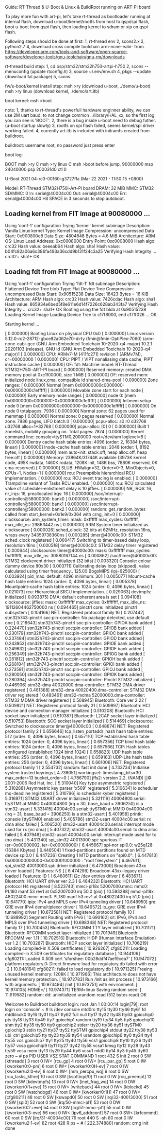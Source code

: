 Guide: RT-Thread & U-Boot & Linux & BuildRoot running on ART-Pi board

To play more fun with art-pi, let's take rt-thread as bootloader running at
internal flash, download u-boot/kernel/rootfs from host to qspi/spi flash,
boot u-boot from qspi flash, then loading kernel to sdram or xip on qspi
flash.

Following steps should be done at first:
1, rt-thread env
2, scons2.x
3, python2.7
4, download cross compile toolchain arm-none-eabi- from
   https://developer.arm.com/tools-and-software/open-source-software/developer-tools/gnu-toolchain/gnu-rm/downloads

rt-thread build step:
1, cd bsp/stm32/stm32h750-artpi-h750
2, scons --menuconfig                (update rtconfig.h)
3, source ~/.env/env.sh
4, pkgs --update                     (download fal package)
5, scons

fw/u-boot/kernel install step:
msh >ry                              (download u-boot, ./demo/u-boot)
msh >ry linux                        (download kernel, ./demo/art.itb)

boot kernel:
msh >boot


note:
1, thanks to rt-thread's powerfull hardware enginner ability, we can use
   2M uart baud. to not change common ../library/HAL_xx, so the first log
   you can see is 'BOOT'.
2, there is a bug inside u-boot need to debug futher.(u-boot startup slowly)
3, rootfs on spi flash failed, seems kernel/spi driver working failed.
4, currently art.itb is included with initramfs created from buildroot.

buildroot: username root, no password just press enter



boot log:

BOOT
msh >ry
C
msh >ry linux
C
msh >boot
before jump, 90000000 msp 24040000 psp 200031d0 ctl 0


U-Boot 2021.04-rc3-00160-g3727ffa (Mar 22 2021 - 11:50:15 +0800)

Model: RT-Thread STM32H750i-Art-Pi board
DRAM:  32 MiB
MMC:   STM32 SD/MMC: 0
In:    serial@40004c00
Out:   serial@40004c00
Err:   serial@40004c00
Hit SPACE in 3 seconds to stop autoboot.
## Loading kernel from FIT Image at 90080000 ...
   Using 'conf-1' configuration
   Trying 'kernel' kernel subimage
     Description:  Vanilla Linux kernel
     Type:         Kernel Image
     Compression:  uncompressed
     Data Start:   0x900800e8
     Data Size:    4804648 Bytes = 4.6 MiB
     Architecture: ARM
     OS:           Linux
     Load Address: 0xc0008000
     Entry Point:  0xc0008000
     Hash algo:    crc32
     Hash value:   beeeab64
     Hash algo:    sha1
     Hash value:   b04fc82a06a6c386fa493a36cdd9b131f24c3a25
   Verifying Hash Integrity ... crc32+ sha1+ OK
## Loading fdt from FIT Image at 90080000 ...
   Using 'conf-1' configuration
   Trying 'fdt-1' fdt subimage
     Description:  Flattened Device Tree blob
     Type:         Flat Device Tree
     Compression:  uncompressed
     Data Start:   0x90515238
     Data Size:    16423 Bytes = 16 KiB
     Architecture: ARM
     Hash algo:    crc32
     Hash value:   7426cdac
     Hash algo:    sha1
     Hash value:   865934e6bed5f8e611e6d14f7226c628ab343fa7
   Verifying Hash Integrity ... crc32+ sha1+ OK
   Booting using the fdt blob at 0x90515238
   Loading Kernel Image
   Loading Device Tree to c17f8000, end c17ff026 ... OK

Starting kernel ...

[    0.000000] Booting Linux on physical CPU 0x0
[    0.000000] Linux version 5.12.0-rc2-28712-gbce82a062e70-dirty (fmin@fmin-OptiPlex-7060) (arm-none-eabi-gcc (GNU Arm Embedded Toolchain 10-2020-q4-major) 10.2.1 20201103 (release), GNU ld (GNU Arm Embedded Toolchain 10-2020-q4-major)1
[    0.000000] CPU: ARMv7-M [411fc271] revision 1 (ARMv7M), cr=00000000
[    0.000000] CPU: PIPT / VIPT nonaliasing data cache, PIPT instruction cache
[    0.000000] OF: fdt: Machine model: RT-Thread STM32H750i-ART-PI board
[    0.000000] Reserved memory: created DMA memory pool at 0xc1f00000, size 1 MiB
[    0.000000] OF: reserved mem: initialized node linux,cma, compatible id shared-dma-pool
[    0.000000] Zone ranges:
[    0.000000]   Normal   [mem 0x00000000c0000000-0x00000000c1efffff]
[    0.000000] Movable zone start for each node
[    0.000000] Early memory node ranges
[    0.000000]   node   0: [mem 0x00000000c0000000-0x00000000c1efffff]
[    0.000000] Initmem setup node 0 [mem 0x00000000c0000000-0x00000000c1efffff]
[    0.000000] On node 0 totalpages: 7936
[    0.000000]   Normal zone: 62 pages used for memmap
[    0.000000]   Normal zone: 0 pages reserved
[    0.000000]   Normal zone: 7936 pages, LIFO batch:0
[    0.000000] pcpu-alloc: s0 r0 d32768 u32768 alloc=1*32768
[    0.000000] pcpu-alloc: [0] 0
[    0.000000] Built 1 zonelists, mobility grouping on.  Total pages: 7874
[    0.000000] Kernel command line: console=ttySTM0,2000000 root=/dev/ram loglevel=8
[    0.000000] Dentry cache hash table entries: 4096 (order: 2, 16384 bytes, linear)
[    0.000000] Inode-cache hash table entries: 2048 (order: 1, 8192 bytes, linear)
[    0.000000] mem auto-init: stack:off, heap alloc:off, heap free:off
[    0.000000] Memory: 23864K/31744K available (3973K kernel code, 495K rwdata, 1460K rodata, 1208K init, 148K bss, 7880K reserved, 0K cma-reserved)
[    0.000000] SLUB: HWalign=32, Order=0-3, MinObjects=0, CPUs=1, Nodes=1
[    0.000000] rcu: Preemptible hierarchical RCU implementation.
[    0.000000] rcu:     RCU event tracing is enabled.
[    0.000000]  Trampoline variant of Tasks RCU enabled.
[    0.000000] rcu: RCU calculated value of scheduler-enlistment delay is 10 jiffies.
[    0.000000] NR_IRQS: 16, nr_irqs: 16, preallocated irqs: 16
[    0.000000] /soc/interrupt-controller@58000000: bank0
[    0.000000] /soc/interrupt-controller@58000000: bank1
[    0.000000] /soc/interrupt-controller@58000000: bank2
[    0.000000] random: get_random_bytes called from start_kernel+0x1e9/0x364 with crng_init=0
[    0.000000] clocksource: arm_system_timer: mask: 0xffffff max_cycles: 0xffffff, max_idle_ns: 29863442 ns
[    0.000000] ARM System timer initialized as clocksource
[    0.000026] sched_clock: 32 bits at 62MHz, resolution 16ns, wraps every 34359738360ns
[    0.000285] timer@40000c00: STM32 sched_clock registered
[    0.000417] Switching to timer-based delay loop, resolution 16ns
[    0.000518] timer@40000c00: STM32 delay timer registered
[    0.000644] clocksource: timer@40000c00: mask: 0xffffffff max_cycles: 0xffffffff, max_idle_ns: 30580167144 ns
[    0.000862] /soc/timer@40000c00: STM32 clockevent driver initialized (32 bits)
[    0.003320] Console: colour dummy device 80x30
[    0.003711] Calibrating delay loop (skipped), value calculated using timer frequency.. 125.00 BogoMIPS (lpj=625000)
[    0.003924] pid_max: default: 4096 minimum: 301
[    0.005077] Mount-cache hash table entries: 1024 (order: 0, 4096 bytes, linear)
[    0.005378] Mountpoint-cache hash table entries: 1024 (order: 0, 4096 bytes, linear)
[    0.021073] rcu: Hierarchical SRCU implementation.
[    0.029063] devtmpfs: initialized
[    0.093875] DMA: default coherent area is set
[    0.094108] clocksource: jiffies: mask: 0xffffffff max_cycles: 0xffffffff, max_idle_ns: 19112604462750000 ns
[    0.094465] pinctrl core: initialized pinctrl subsystem
[    0.104166] NET: Registered protocol family 16
[    0.207442] stm32h743-pinctrl soc:pin-controller: No package detected, use default one
[    0.218643] stm32h743-pinctrl soc:pin-controller: GPIOA bank added
[    0.224470] stm32h743-pinctrl soc:pin-controller: GPIOB bank added
[    0.230179] stm32h743-pinctrl soc:pin-controller: GPIOC bank added
[    0.237484] stm32h743-pinctrl soc:pin-controller: GPIOD bank added
[    0.243952] stm32h743-pinctrl soc:pin-controller: GPIOE bank added
[    0.249632] stm32h743-pinctrl soc:pin-controller: GPIOF bank added
[    0.256349] stm32h743-pinctrl soc:pin-controller: GPIOG bank added
[    0.261812] stm32h743-pinctrl soc:pin-controller: GPIOH bank added
[    0.268104] stm32h743-pinctrl soc:pin-controller: GPIOI bank added
[    0.273581] stm32h743-pinctrl soc:pin-controller: GPIOJ bank added
[    0.280050] stm32h743-pinctrl soc:pin-controller: GPIOK bank added
[    0.280394] stm32h743-pinctrl soc:pin-controller: Pinctrl STM32 initialized
[    0.446906] stm32-dma 40020000.dma-controller: STM32 DMA driver registered
[    0.461388] stm32-dma 40020400.dma-controller: STM32 DMA driver registered
[    0.483491] stm32-mdma 52000000.dma-controller: STM32 MDMA driver registered
[    0.508945] Bluetooth: Core ver 2.22
[    0.509821] NET: Registered protocol family 31
[    0.509997] Bluetooth: HCI device and connection manager initialized
[    0.510208] Bluetooth: HCI socket layer initialized
[    0.510387] Bluetooth: L2CAP socket layer initialized
[    0.510753] Bluetooth: SCO socket layer initialized
[    0.514469] clocksource: Switched to clocksource timer@40000c00
[    0.648874] NET: Registered protocol family 2
[    0.656646] tcp_listen_portaddr_hash hash table entries: 512 (order: 0, 4096 bytes, linear)
[    0.657110] TCP established hash table entries: 1024 (order: 0, 4096 bytes, linear)
[    0.657356] TCP bind hash table entries: 1024 (order: 0, 4096 bytes, linear)
[    0.657566] TCP: Hash tables configured (established 1024 bind 1024)
[    0.658823] UDP hash table entries: 256 (order: 0, 4096 bytes, linear)
[    0.659163] UDP-Lite hash table entries: 256 (order: 0, 4096 bytes, linear)
[    0.661006] NET: Registered protocol family 1
[    2.554732] random: fast init done
[    4.733734] Initialise system trusted keyrings
[    4.736051] workingset: timestamp_bits=30 max_order=13 bucket_order=0
[    4.786790] jffs2: version 2.2. (NAND) ▒© 2001-2006 Red Hat, Inc.
[    5.310040] Key type asymmetric registered
[    5.310288] Asymmetric key parser 'x509' registered
[    5.310634] io scheduler mq-deadline registered
[    5.310796] io scheduler kyber registered
[    5.316971] STM32 USART driver initialized
[    5.321119] 40004800.serial: ttySTM1 at MMIO 0x40004800 (irq = 30, base_baud = 3906250) is a stm32-usart
[    5.331415] 40004c00.serial: ttySTM0 at MMIO 0x40004c00 (irq = 31, base_baud = 3906250) is a stm32-usart
[    5.401958] printk: console [ttySTM0] enabled
[    5.405786] stm32-usart 40004c00.serial: rx dma alloc failed
[    5.406520] stm32-usart 40004c00.serial: interrupt mode used for rx (no dma)
[    5.407322] stm32-usart 40004c00.serial: tx dma alloc failed
[    5.407948] stm32-usart 40004c00.serial: interrupt mode used for tx (no dma)
[    5.431340] spi_stm32 40013000.spi: spurious IT (sr=0x00000002, ier=0x00000000)
[    6.445667] spi-nor spi0.0: w25q128 (16384 Kbytes)
[    6.446504] 1 fixed-partitions partitions found on MTD device spi0.0
[    6.447236] Creating 1 MTD partitions on "spi0.0":
[    6.447813] 0x000000000000-0x000001000000 : "root filesystem"
[    6.467611] spi_stm32 40013000.spi: driver initialized
[    6.473000] Broadcom 43xx driver loaded [ Features: NS ]
[    6.474298] Broadcom 43xx-legacy driver loaded [ Features: ID ]
[    6.480611] i2c /dev entries driver
[    6.483671] Bluetooth: HCI UART driver ver 2.3
[    6.484232] Bluetooth: HCI UART protocol H4 registered
[    8.523743] mmci-pl18x 52007000.mmc: mmc0: PL180 manf 53 rev1 at 0x52007000 irq 50,0 (pio)
[   10.593288] mmci-pl18x 48022400.mmc: mmc1: PL180 manf 53 rev1 at 0x48022400 irq 51,0 (pio)
[   10.641770] ipip: IPv4 and MPLS over IPv4 tunneling driver
[   10.648950] gre: GRE over IPv4 demultiplexor driver
[   10.649572] ip_gre: GRE over IPv4 tunneling driver
[   10.672581] NET: Registered protocol family 10
[   10.688992] Segment Routing with IPv6
[   10.690162] sit: IPv6, IPv4 and MPLS over IPv4 tunneling driver
[   10.698348] NET: Registered protocol family 17
[   10.700453] Bluetooth: RFCOMM TTY layer initialized
[   10.701171] Bluetooth: RFCOMM socket layer initialized
[   10.701949] Bluetooth: RFCOMM ver 1.11
[   10.702516] Bluetooth: HIDP (Human Interface Emulation) ver 1.2
[   10.703287] Bluetooth: HIDP socket layer initialized
[   10.706219] Loading compiled-in X.509 certificates
[   10.926267] cfg80211: Loading compiled-in X.509 certificates for regulatory database
[   10.944106] cfg80211: Loaded X.509 cert 'sforshee: 00b28ddf47aef9cea7'
[   10.947072] platform regulatory.0: Direct firmware load for regulatory.db failed with error -2
[   10.948194] cfg80211: failed to load regulatory.db
[   10.971325] Freeing unused kernel memory: 1208K
[   10.971966] This architecture does not have kernel memory protection.
[   10.972783] Run /init as init process
[   10.973166]   with arguments:
[   10.973494]     /init
[   10.973751]   with environment:
[   10.974105]     HOME=/
[   10.974371]     TERM=linux
Saving random seed: [   11.919582] random: dd: uninitialized urandom read (512 bytes read)
OK

Welcome to Buildroot
buildroot login: root
Jan  1 00:00:14 login[79]: root login on 'console'
~ # ls /dev
console     mtd0ro      tty15       tty30       tty46       tty61
fd          mtdblock0   tty16       tty31       tty47       tty62
full        null        tty17       tty32       tty48       tty63
gpiochip0   pts         tty18       tty33       tty49       tty7
gpiochip1   random      tty19       tty34       tty5        tty8
gpiochip10  shm         tty2        tty35       tty50       tty9
gpiochip2   stderr      tty20       tty36       tty51       ttySTM0
gpiochip3   stdin       tty21       tty37       tty52       ttySTM1
gpiochip4   stdout      tty22       tty38       tty53       ubi_ctrl
gpiochip5   tty         tty23       tty39       tty54       urandom
gpiochip6   tty0        tty24       tty4        tty55       vcs
gpiochip7   tty1        tty25       tty40       tty56       vcs1
gpiochip8   tty10       tty26       tty41       tty57       vcsa
gpiochip9   tty11       tty27       tty42       tty58       vcsa1
kmsg        tty12       tty28       tty43       tty59       vcsu
mem         tty13       tty29       tty44       tty6        vcsu1
mtd0        tty14       tty3        tty45       tty60       zero
~ # ps
  PID USER       VSZ STAT COMMAND
    1 root       432 S    init
    2 root         0 SW   [kthreadd]
    3 root         0 IW<  [rcu_gp]
    4 root         0 IW<  [rcu_par_gp]
    5 root         0 IW   [kworker/0:0-pm]
    6 root         0 IW<  [kworker/0:0H-ev]
    7 root         0 IW   [kworker/u2:0-ev]
    8 root         0 IW<  [mm_percpu_wq]
    9 root         0 SW   [rcu_tasks_kthre]
   10 root         0 SW   [ksoftirqd/0]
   11 root         0 IW   [rcu_preempt]
   12 root         0 SW   [kdevtmpfs]
   13 root         0 IW<  [inet_frag_wq]
   14 root         0 DW   [kworker/0:1+eve]
   15 root         0 IW<  [writeback]
   44 root         0 IW<  [kblockd]
   45 root         0 SW   [watchdogd]
   46 root         0 IW<  [kworker/0:1H]
   47 root         0 IW<  [cfg80211]
   48 root         0 SW   [kswapd0]
   50 root         0 SW   [irq/32-40013000]
   51 root         0 SW   [spi0]
   52 root         0 SW   [irq/50-mmci-pl1]
   53 root         0 DW   [kworker/0:2+eve]
   54 root         0 SW   [irq/51-mmci-pl1]
   55 root         0 IW   [kworker/0:3-eve]
   56 root         0 IW<  [ipv6_addrconf]
   57 root         0 SW<  [krfcommd]
   60 root         0 SW   [irq/31-40004c00]
   79 root       440 S    -sh
   80 root         0 IW   [kworker/u2:1-ev]
   82 root       428 R    ps
~ # [  222.374880] random: crng init done

